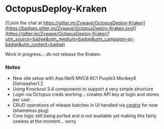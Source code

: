 # OctopusDeploy-Kraken

[![Join the chat at https://gitter.im/Zywave/OctopusDeploy-Kraken](https://badges.gitter.im/Zywave/OctopusDeploy-Kraken.svg)](https://gitter.im/Zywave/OctopusDeploy-Kraken?utm_source=badge&utm_medium=badge&utm_campaign=pr-badge&utm_content=badge)

Work in progress... *do not* release the Kraken.

### Notes

- New site setup with Asp.Net5 MVC6 RC1 Purple3 Monkey8 Dishwasher1.2
- Using Knockout 3.4 components to support a very simple structure
- Login via Octopus creds working... creates API key at login and stores per user
- CRUD operations of release batches in UI handled via [cmdrjs](https://github.com/cmdrjs) for now (shameless plug)
- Core logic still being ported and is not available yet making this fairly useless at the moment... sorry
